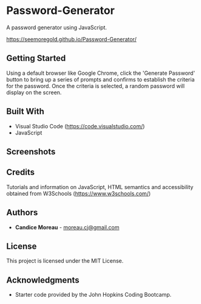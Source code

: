 # Password-Generator
A password generator using JavaScript.

https://seemoregold.github.io/Password-Generator/

## Getting Started

Using a default browser like Google Chrome, click the 'Generate Password' button to bring up a series of prompts and confirms to establish the criteria for the password. Once the criteria is selected, a random password will display on the screen.


## Built With

* Visual Studio Code (https://code.visualstudio.com/)
* JavaScript

## Screenshots


## Credits

Tutorials and information on JavaScript, HTML semantics and accessibility obtained from W3Schools (https://www.w3schools.com/)

## Authors

* **Candice Moreau** - moreau.cj@gmail.com


## License

This project is licensed under the MIT License.


## Acknowledgments

* Starter code provided by the John Hopkins Coding Bootcamp.
